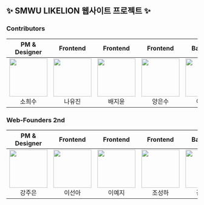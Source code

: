 ## ✨ SMWU LIKELION 웹사이트 프로젝트 ✨


### Contributors


| PM & Designer | Frontend | Frontend | Frontend | Backend | Backend | Backend |
|:----------:|:----------:|:----------:|:----------:|:----------:|:----------:|:----------:|
| [<img src="https://avatars.githubusercontent.com/u/102017556?v=4" alt="" style="width:100px;100px;">](https://github.com/HeesuSoh)<br/><div align="center">소희수</div> | [<img src="https://avatars.githubusercontent.com/u/91943160?v=4" alt="" style="width:100px;100px;">](https://github.com/nayujin-dev)<br/><div align="center">나유진</div> | [<img src="https://avatars.githubusercontent.com/u/88182667?v=4" alt="" style="width:100px;100px;">](https://github.com/Jiyoongrace) <br/><div align="center">배지윤</div> | [<img src="https://avatars.githubusercontent.com/u/80334038?v=4" alt="" style="width:100px;100px;">](https://github.com/eunxoo) <br/><div align="center">양은수</div> | [<img src="https://avatars.githubusercontent.com/u/81628744?v=4" alt="" style="width:100px;100px;">](https://github.com/summit45) <br/><div align="center">이수민</div> | [<img src="https://avatars.githubusercontent.com/u/80513699?v=4" alt="" style="width:100px;100px;">](https://github.com/ahyeon-github) <br/><div align="center">임아현</div> | [<img src="https://avatars.githubusercontent.com/u/102134838?v=4" alt="" style="width:100px;100px;">](https://github.com/happine2s) <br/><div align="center">박소윤</div>



### Web-Founders 2nd

| PM & Designer | Frontend | Frontend | Frontend | Backend | Backend | Backend |
|:----------:|:----------:|:----------:|:----------:|:----------:|:----------:|:----------:|
| [<img src="https://avatars.githubusercontent.com/idkwtdoob" alt="" style="width:100px;100px;">](https://github.com/idkwtdoob)<br/><div align="center">강주은</div> | [<img src="https://avatars.githubusercontent.com/3eonah" alt="" style="width:100px;100px;">](https://github.com/3eonah)<br/><div align="center">이선아</div> | [<img src="https://avatars.githubusercontent.com/leeeyez" alt="" style="width:100px;100px;">](https://github.com/leeeyez) <br/><div align="center">이예지</div> | [<img src="https://avatars.githubusercontent.com/earl9rey" alt="" style="width:100px;100px;">](https://github.com/earl9rey) <br/><div align="center">조성하</div> | [<img src="https://avatars.githubusercontent.com/wonandonly" alt="" style="width:100px;100px;">](https://github.com/wonandonly) <br/><div align="center">김원희</div> | [<img src="https://avatars.githubusercontent.com/seohee0925" alt="" style="width:100px;100px;">](https://github.com/seohee0925) <br/><div align="center">윤서희</div> | [<img src="https://avatars.githubusercontent.com/newoceanwave" alt="" style="width:100px;100px;">](https://github.com/newoceanwave) <br/><div align="center">이서현</div>

